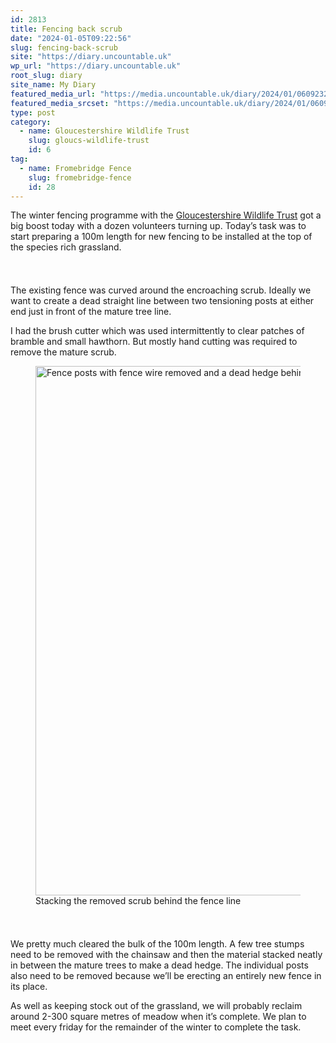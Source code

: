 ```yaml
---
id: 2813
title: Fencing back scrub
date: "2024-01-05T09:22:56"
slug: fencing-back-scrub
site: "https://diary.uncountable.uk"
wp_url: "https://diary.uncountable.uk"
root_slug: diary
site_name: My Diary
featured_media_url: "https://media.uncountable.uk/diary/2024/01/06092326/IMG20240105122739.webp"
featured_media_srcset: "https://media.uncountable.uk/diary/2024/01/06092326/IMG20240105122739-300x114.webp 300w, https://media.uncountable.uk/diary/2024/01/06092326/IMG20240105122739-1024x391.webp 1024w, https://media.uncountable.uk/diary/2024/01/06092326/IMG20240105122739-150x150.webp 150w, https://media.uncountable.uk/diary/2024/01/06092326/IMG20240105122739-640x244.webp 640w, https://media.uncountable.uk/diary/2024/01/06092326/IMG20240105122739.webp 2000w"
type: post
category:
  - name: Gloucestershire Wildlife Trust
    slug: gloucs-wildlife-trust
    id: 6
tag:
  - name: Fromebridge Fence
    slug: fromebridge-fence
    id: 28
---
```



<p>The winter fencing programme with the <a href="https://www.gloucestershirewildlifetrust.co.uk/volunteer">Gloucestershire Wildlife Trust</a> got a big boost today with a dozen volunteers turning up.  Today&#8217;s task was to start preparing a 100m length for new fencing to be installed at the top of the species rich grassland.</p>


<style>.kb-row-layout-id2813_a2aecd-5a > .kt-row-column-wrap{align-content:start;}:where(.kb-row-layout-id2813_a2aecd-5a > .kt-row-column-wrap) > .wp-block-kadence-column{justify-content:start;}.kb-row-layout-id2813_a2aecd-5a > .kt-row-column-wrap{column-gap:var(--global-kb-gap-md, 2rem);row-gap:var(--global-kb-gap-md, 2rem);padding-top:var(--global-kb-spacing-sm, 1.5rem);padding-bottom:var(--global-kb-spacing-sm, 1.5rem);grid-template-columns:repeat(2, minmax(0, 1fr));}.kb-row-layout-id2813_a2aecd-5a > .kt-row-layout-overlay{opacity:0.30;}@media all and (max-width: 1024px){.kb-row-layout-id2813_a2aecd-5a > .kt-row-column-wrap{grid-template-columns:repeat(2, minmax(0, 1fr));}}@media all and (max-width: 767px){.kb-row-layout-id2813_a2aecd-5a > .kt-row-column-wrap{grid-template-columns:minmax(0, 1fr);}}</style><div class="kb-row-layout-wrap kb-row-layout-id2813_a2aecd-5a alignnone wp-block-kadence-rowlayout"><div class="kt-row-column-wrap kt-has-2-columns kt-row-layout-equal kt-tab-layout-inherit kt-mobile-layout-row kt-row-valign-top">
<style>.kadence-column2813_c140e2-8a > .kt-inside-inner-col,.kadence-column2813_c140e2-8a > .kt-inside-inner-col:before{border-top-left-radius:0px;border-top-right-radius:0px;border-bottom-right-radius:0px;border-bottom-left-radius:0px;}.kadence-column2813_c140e2-8a > .kt-inside-inner-col{column-gap:var(--global-kb-gap-sm, 1rem);}.kadence-column2813_c140e2-8a > .kt-inside-inner-col{flex-direction:column;}.kadence-column2813_c140e2-8a > .kt-inside-inner-col > .aligncenter{width:100%;}.kadence-column2813_c140e2-8a > .kt-inside-inner-col:before{opacity:0.3;}.kadence-column2813_c140e2-8a{position:relative;}@media all and (max-width: 1024px){.kadence-column2813_c140e2-8a > .kt-inside-inner-col{flex-direction:column;justify-content:center;}}@media all and (max-width: 767px){.kadence-column2813_c140e2-8a > .kt-inside-inner-col{flex-direction:column;justify-content:center;}}</style>
<div class="wp-block-kadence-column kadence-column2813_c140e2-8a"><div class="kt-inside-inner-col">
<p>The existing fence was curved around the encroaching scrub.  Ideally we want to create a dead straight line between two tensioning posts at either end just in front of the mature tree line.</p>



<p>I had the brush cutter which was used intermittently to clear patches of bramble and small hawthorn.  But mostly hand cutting was required to remove the mature scrub.</p>
</div></div>


<style>.kadence-column2813_6ab99b-2a > .kt-inside-inner-col,.kadence-column2813_6ab99b-2a > .kt-inside-inner-col:before{border-top-left-radius:0px;border-top-right-radius:0px;border-bottom-right-radius:0px;border-bottom-left-radius:0px;}.kadence-column2813_6ab99b-2a > .kt-inside-inner-col{column-gap:var(--global-kb-gap-sm, 1rem);}.kadence-column2813_6ab99b-2a > .kt-inside-inner-col{flex-direction:column;}.kadence-column2813_6ab99b-2a > .kt-inside-inner-col > .aligncenter{width:100%;}.kadence-column2813_6ab99b-2a > .kt-inside-inner-col:before{opacity:0.3;}.kadence-column2813_6ab99b-2a{position:relative;}@media all and (max-width: 1024px){.kadence-column2813_6ab99b-2a > .kt-inside-inner-col{flex-direction:column;justify-content:center;}}@media all and (max-width: 767px){.kadence-column2813_6ab99b-2a > .kt-inside-inner-col{flex-direction:column;justify-content:center;}}</style>
<div class="wp-block-kadence-column kadence-column2813_6ab99b-2a"><div class="kt-inside-inner-col">
<figure class="wp-block-image size-large"><img loading="lazy" decoding="async" width="1024" height="847" src="https://media.uncountable.uk/diary/2024/01/06092328/IMG20240105134031-1024x847.webp" alt="Fence posts with fence wire removed and a dead hedge behind" class="wp-image-2815" srcset="https://media.uncountable.uk/diary/2024/01/06092328/IMG20240105134031-1024x847.webp 1024w, https://media.uncountable.uk/diary/2024/01/06092328/IMG20240105134031-300x248.webp 300w, https://media.uncountable.uk/diary/2024/01/06092328/IMG20240105134031-640x529.webp 640w, https://media.uncountable.uk/diary/2024/01/06092328/IMG20240105134031.webp 2000w" sizes="auto, (max-width: 1024px) 100vw, 1024px" /><figcaption class="wp-element-caption">Stacking the removed scrub behind the fence line</figcaption></figure>
</div></div>

</div></div>


<p>We pretty much cleared the bulk of the 100m length.  A few tree stumps need to be removed with the chainsaw and then the material stacked neatly in between the mature trees to make a dead hedge.  The individual posts also need to be removed because we&#8217;ll be erecting an entirely new fence in its place.</p>



<p>As well as keeping stock out of the grassland, we will probably reclaim around 2-300 square metres of meadow when it&#8217;s complete.  We plan to meet every friday for the remainder of the winter to complete the task.</p>
